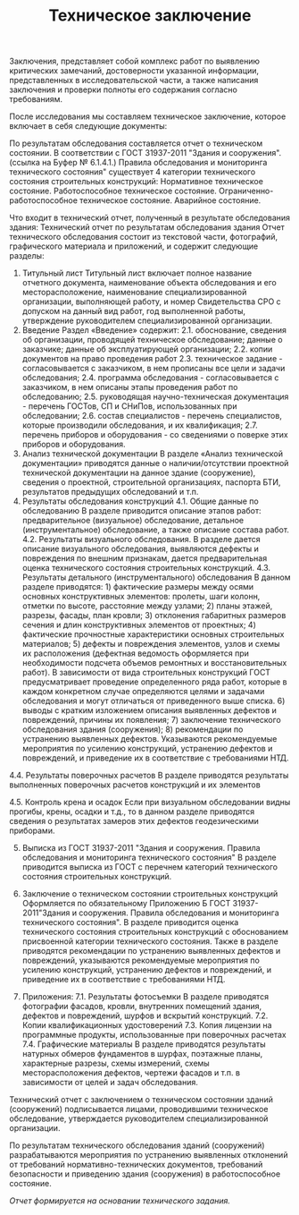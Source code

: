 ﻿---
title: Техническое заключение
cat: 1
sortid: 1.4
submenu: true
---

Заключения, представляет собой комплекс работ по выявлению критических замечаний, достоверности указанной информации, представленных в исследовательской части, а также написания заключения и проверки полноты его содержания согласно требованиям.

После исследования мы составляем техническое заключение, которое включает в себя следующие документы:

По результатам обследования составляется отчет о техническом состоянии.
В соответствии с ГОСТ 31937-2011 "Здания и сооружения". (ссылка на Буфер № 6.1.4.1.) Правила обследования и мониторинга технического состояния" существует 4 категории технического состояния строительных конструкций:
Нормативное техническое состояние.
Работоспособное техническое состояние.
Ограниченно-работоспособное техническое состояние.
Аварийное состояние.

Что входит в технический отчет, полученный в результате обследования здания:
Технический отчет по результатам обследования здания
Отчет технического обследования состоит из текстовой части, фотографий, графического материала и приложений, и содержит следующие разделы:

1. Титульный лист
Титульный лист включает
полное название отчетного документа, наименование объекта обследования и его месторасположение, наименование специализированной организации, выполняющей работу, и номер Свидетельства СРО с допуском на данный вид работ, год выполненной работы, утверждение руководителем специализированной организации.
2. Введение
Раздел «Введение» содержит:
    2.1. обоснование, сведения об организации, проводящей техническое обследование; данные о заказчике; данные об эксплуатирующей организации;
    2.2. копии документов на право проведения работ
    2.3. техническое задание - согласовывается с заказчиком, в нем прописаны все цели и задачи обследования;
    2.4. программа обследования - согласовывается с заказчиком, в нем описаны этапы проведения работ по обследованию;
    2.5. руководящая научно-техническая документация - перечень ГОСТов, СП и СНиПов, использованных при обследовании;
    2.6. состав специалистов - перечень специалистов, которые производили обследования, и их квалификация;
    2.7. перечень приборов и оборудования - со сведениями о поверке этих приборов и оборудования.
3. Анализ технической документации
В разделе «Анализ технической документации» приводятся данные о наличии/отсутствии проектной технической документации на данное здание (сооружение), сведения о проектной, строительной организациях, паспорта БТИ, результатов предыдущих обследований и т.п.
4. Результаты обследования конструкций
    4.1. Общие данные по обследованию
    В разделе приводится описание этапов работ:
    предварительное (визуальное) обследование,
    детальное (инструментальное) обследование,
    а также описание состава работ.
    4.2. Результаты визуального обследования.
    В разделе дается описание визуального обследования, выявляются дефекты и повреждения по внешним признакам, дается предварительная оценка технического состояния строительных конструкций.
    4.3. Результаты детального (инструментального) обследования
    В данном разделе приводятся:
        1) фактические размеры между осями основных конструктивных элементов: пролеты, шаги колонн, отметки по высоте, расстояние между узлами;
        2) планы этажей, разрезы, фасады, план кровли;
        3) отклонения габаритных размеров сечения и длин конструктивных элементов от проектных;
        4) фактические прочностные характеристики основных строительных материалов;
        5) дефекты и повреждения элементов, узлов и схемы их расположения (дефектная ведомость оформляется при необходимости подсчета объемов ремонтных и восстановительных работ).
        В зависимости от вида строительных конструкций ГОСТ предусматривает проведение определенного ряда работ, которые в каждом конкретном случае определяются целями и задачами обследования и могут отличаться от приведенного выше списка.
        6) выводы с кратким изложением описания выявленных дефектов и повреждений, причины их появления;
        7) заключение технического обследования здания (сооружения);
        8) рекомендации по устранению выявленных дефектов. Указываются рекомендуемые мероприятия по усилению конструкций, устранению дефектов и повреждений, и приведение их в соответствие с требованиями НТД.

4.4. Результаты поверочных расчетов
В разделе приводятся результаты выполненных поверочных расчетов конструкций и их элементов

4.5. Контроль крена и осадок
Если при визуальном обследовании видны прогибы, крены, осадки и т.д., то в данном разделе приводятся сведения о результатах замеров этих дефектов геодезическими приборами.

5. Выписка из ГОСТ 31937-2011 "Здания и сооружения. Правила обследования и мониторинга технического состояния"
В разделе приводится выписка из ГОСТ с перечнем категорий технического состояния строительных конструкций.

6. Заключение о техническом состоянии строительных конструкций
Оформляется по обязательному Приложению Б ГОСТ 31937-2011"Здания и сооружения. Правила обследования и мониторинга технического состояния".
В разделе приводится оценка технического состояния строительных конструкций с обоснованием присвоенной категории технического состояния.
Также в разделе приводятся рекомендации по устранению выявленных дефектов и повреждений, указываются рекомендуемые мероприятия по усилению конструкций, устранению дефектов и повреждений, и приведение их в соответствие с требованиями НТД.

7. Приложения:
    7.1. Результаты фотосъемки
    В разделе приводятся фотографии фасадов, кровли, внутренних помещений здания, дефектов и повреждений, шурфов и вскрытий конструкций.
    7.2. Копии квалификационных удостоверений
    7.3. Копия лицензии на программные продукты, использованные при поверочных расчетах
    7.4. Графические материалы
    В разделе приводятся результаты натурных обмеров фундаментов в шурфах, поэтажные планы, характерные разрезы, схемы измерений, схемы месторасположения дефектов, чертежи фасадов и т.п. в зависимости от целей и задач обследования.

Технический отчет с заключением о техническом состоянии зданий (сооружений) подписывается лицами, проводившими техническое обследование, утверждается руководителем специализированной организации.

По результатам технического обследования зданий (сооружений) разрабатываются мероприятия по устранению выявленных отклонений от требований нормативно-технических документов, требований безопасности и приведению здания (сооружения) в работоспособное состояние.


*Отчет формируется на основании технического задания.*

